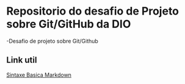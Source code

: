# Repositorio do desafio de Projeto sobre Git/GitHub da DIO
-Desafio de projeto sobre Git/Github
## Link util
[Sintaxe Basica Markdown](https://www.markdownguide.org/basic-syntax/)
